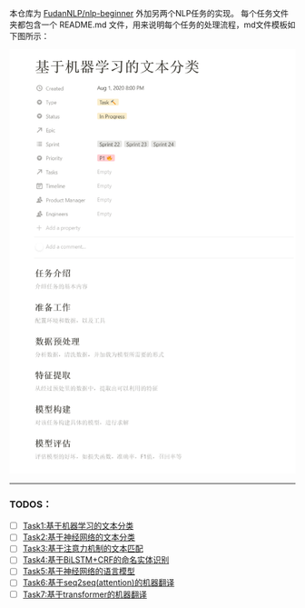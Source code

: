 本仓库为 [FudanNLP/nlp-beginner](https://github.com/FudanNLP/nlp-beginner) 外加另两个NLP任务的实现。
每个任务文件夹都包含一个 README.md 文件，用来说明每个任务的处理流程，md文件模板如下图所示：

[![readme template](./imgs/readme_template.png)](https://www.notion.so/95126f0c91b04d5ab40d54ae28d3192a)

------
### TODOS：
- [ ] [Task1:基于机器学习的文本分类](./task1/README.md)
- [ ] [Task2:基于神经网络的文本分类](./task2/#)
- [ ] [Task3:基于注意力机制的文本匹配](./task3/#)
- [ ] [Task4:基于BiLSTM+CRF的命名实体识别](./task4/#)
- [ ] [Task5:基于神经网络的语言模型](./task5/#)
- [ ] [Task6:基于seq2seq(attention)的机器翻译](./task6/#)
- [ ] [Task7:基于transformer的机器翻译](./task7/#)
